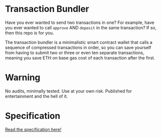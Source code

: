 # Transaction Bundler
Have you ever wanted to send two transactions in one? For example, have you ever wanted to call `approve` AND `deposit` in the same transaction? If so, then this repo is for you.

The transaction bundler is a minimalistic smart contract wallet that calls a sequence of compressed transactions in order, so you can save yourself from having to submit two or three or even ten separate transactions, meaning you save ETH on base gas cost of each transaction after the first.

# Warning
No audits, minimally tested. Use at your own risk. Published for entertainment and the hell of it.

# Specification
[Read the specification here!](./docs/Bundler.pdf)

